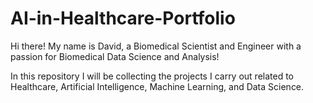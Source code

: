 # AI-in-Healthcare-Portfolio

Hi there! My name is David, a Biomedical Scientist and Engineer with a passion for Biomedical Data Science and Analysis!

In this repository I will be collecting the projects I carry out related to Healthcare, Artificial Intelligence, Machine Learning, and Data Science.